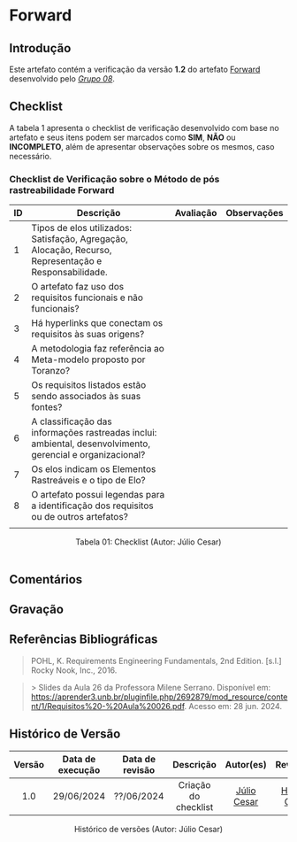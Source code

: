 # Forward

## Introdução

Este artefato contém a verificação da versão **1.2** do artefato [Forward](https://requisitos-de-software.github.io/2024.1-Consumidor.gov/Pós-Rastreabilidade/forward/) desenvolvido pelo [*Grupo 08*](https://github.com/Requisitos-de-Software/2024.1-Consumidor.gov/tree/main).
## Checklist

A tabela 1 apresenta o checklist de verificação desenvolvido com base no artefato e seus itens podem ser marcados como **SIM**, **NÃO** ou **INCOMPLETO**, além de apresentar observações sobre os mesmos, caso necessário.

### Checklist de Verificação sobre o Método de pós rastreabilidade Forward

| **ID** | **Descrição**                                                                                                                                                       | **Avaliação** | **Observações**               |
|--------|---------------------------------------------------------------------------------------------------------------------------------------------------------------------|---------------|--------------------------------|
| 1      | Tipos de elos utilizados: Satisfação, Agregação, Alocação, Recurso, Representação e Responsabilidade.                                                               |               |                                |
| 2      | O artefato faz uso dos requisitos funcionais e não funcionais?                                                                                                      |               |                                |
| 3      | Há hyperlinks que conectam os requisitos às suas origens?                                                                                                           |               |                                |
| 4      | A metodologia faz referência ao Meta-modelo proposto por Toranzo?                                                                                                   |               |                                |
| 5      | Os requisitos listados estão sendo associados às suas fontes?                                                                                                       |               |                                |
| 6      | A classificação das informações rastreadas inclui: ambiental, desenvolvimento, gerencial e organizacional?                                                           |               |                                |
| 7      | Os elos indicam os Elementos Rastreáveis e o tipo de Elo?                                                                                                           |               |                                |
| 8      | O artefato possui legendas para a identificação dos requisitos ou de outros artefatos?
|               |                                |


<div align="center">
<figcaption align="center">Tabela 01: Checklist (Autor: Júlio Cesar)</figcaption>
</div>
<br/>

## Comentários



## Gravação 



## Referências Bibliográficas

> <a id="FTF2Ref" href="#FTF3"></a> POHL, K. Requirements Engineering Fundamentals, 2nd Edition. [s.l.] Rocky Nook, Inc., 2016. 

> <a id="FTF2Ref" href="#FTF3"></a>> Slides da Aula 26 da Professora Milene Serrano. Disponível em: <https://aprender3.unb.br/pluginfile.php/2692879/mod_resource/content/1/Requisitos%20-%20Aula%20026.pdf>. Acesso em: 28 jun. 2024.



## Histórico de Versão

| Versão | Data de execução | Data de revisão |  Descrição                          | Autor(es)                                           | Revisor(es)                                           |
| :----: | :--------------: | :-------------: | :---------------------------------: | :-------------------------------------------------: | :---------------------------------------------------: |
| 1.0    | 29/06/2024       | ??/06/2024      | Criação do checklist    | [Júlio Cesar](https://github.com/Julio1099)   | [Henrique Galdino](https://github.com/hgaldino05)         |


<div align="center">
<figcaption align="center">Histórico de versões (Autor: Júlio Cesar)</figcaption>
</div>
<br/>